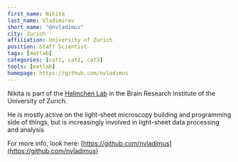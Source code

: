 ```yaml
---
first_name: Nikita
last_name: Vladimirov
short_name: "@nvladimus"
city: Zurich
affiliation: University of Zurich
position: Staff Scientist
tags: [matlab]
categories: [cat1, cat2, cat3]
tools: [matlab]
homepage: https://github.com/nvladimus
---
```


Nikita is part of the [Helmchen Lab](https://www.hifo.uzh.ch/en/research/helmchen.html) in the Brain Research Institute of the University of Zurich.


He is mostly active on the light-sheet microscopy building and programming side of things, but is increasingly involved in light-sheet data processing and analysis


For more info, look here: [https://github.com/nvladimus](https://github.com/nvladimus)
